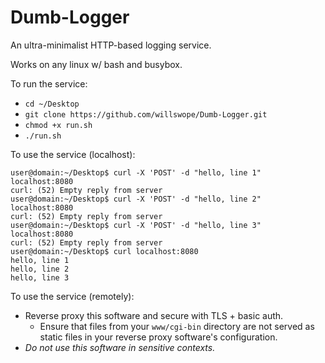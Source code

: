 # Dumb-Logger
An ultra-minimalist HTTP-based logging service.

Works on any linux w/ bash and busybox.

To run the service:
 - `cd ~/Desktop`
 - `git clone https://github.com/willswope/Dumb-Logger.git`
 - `chmod +x run.sh`
 - `./run.sh`

To use the service (localhost):

```
user@domain:~/Desktop$ curl -X 'POST' -d "hello, line 1" localhost:8080
curl: (52) Empty reply from server
user@domain:~/Desktop$ curl -X 'POST' -d "hello, line 2" localhost:8080
curl: (52) Empty reply from server
user@domain:~/Desktop$ curl -X 'POST' -d "hello, line 3" localhost:8080
curl: (52) Empty reply from server
user@domain:~/Desktop$ curl localhost:8080
hello, line 1
hello, line 2
hello, line 3
```
To use the service (remotely):
 - Reverse proxy this software and secure with TLS + basic auth. 
   - Ensure that files from your `www/cgi-bin` directory are not served as static files in your reverse proxy software's configuration.
 - *Do not use this software in sensitive contexts.*
